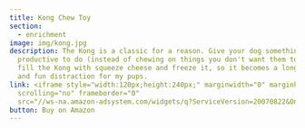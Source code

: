 ```yaml
---
title: Kong Chew Toy
section:
  - enrichment
image: img/kong.jpg
description: The Kong is a classic for a reason. Give your dog something
  productive to do (instead of chewing on things you don't want them to) -- I
  fill the Kong with squeeze cheese and freeze it, so it becomes a long-lasting
  and fun distraction for my pups.
link: <iframe style="width:120px;height:240px;" marginwidth="0" marginheight="0"
  scrolling="no" frameborder="0"
  src="//ws-na.amazon-adsystem.com/widgets/q?ServiceVersion=20070822&OneJS=1&Operation=GetAdHtml&MarketPlace=US&source=ac&ref=tf_til&ad_type=product_link&tracking_id=saratogaspr04-20&marketplace=amazon&region=US&placement=B0002AR0I8&asins=B0002AR0I8&linkId=bfaa003c870b513dd12e425f31755aed&show_border=false&link_opens_in_new_window=false&price_color=333333&title_color=0066c0&bg_color=ffffff">     </iframe>
button: Buy on Amazon
---
```

